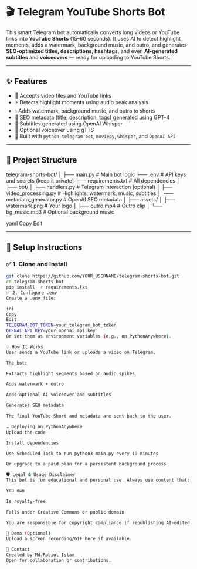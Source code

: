 # 🎬 Telegram YouTube Shorts Bot

This smart Telegram bot automatically converts long videos or YouTube links into **YouTube Shorts** (15–60 seconds). It uses AI to detect highlight moments, adds a watermark, background music, and outro, and generates **SEO-optimized titles, descriptions, hashtags**, and even **AI-generated subtitles** and **voiceovers** — ready for uploading to YouTube Shorts.

---

## ✨ Features

- 🎥 Accepts video files and YouTube links
- ⚡ Detects highlight moments using audio peak analysis
- 💧 Adds watermark, background music, and outro to shorts
- 🧠 SEO metadata (title, description, tags) generated using GPT-4
- 📝 Subtitles generated using OpenAI Whisper
- 🎤 Optional voiceover using gTTS
- 🤖 Built with `python-telegram-bot`, `moviepy`, `whisper`, and `OpenAI API`

---

## 📁 Project Structure

telegram-shorts-bot/
│
├── main.py # Main bot logic
├── .env # API keys and secrets (keep it private)
├── requirements.txt # All dependencies
│
├── bot/
│ ├── handlers.py # Telegram interaction (optional)
│ ├── video_processing.py # Highlights, watermark, music, subtitles
│ └── metadata_generator.py # OpenAI SEO metadata
│
├── assets/
│ ├── watermark.png # Your logo
│ ├── outro.mp4 # Outro clip
│ └── bg_music.mp3 # Optional background music

yaml
Copy
Edit

---

## 🚀 Setup Instructions

### ✅ 1. Clone and Install

```bash
git clone https://github.com/YOUR_USERNAME/telegram-shorts-bot.git
cd telegram-shorts-bot
pip install -r requirements.txt
✅ 2. Configure .env
Create a .env file:

ini
Copy
Edit
TELEGRAM_BOT_TOKEN=your_telegram_bot_token
OPENAI_API_KEY=your_openai_api_key
Or set them as environment variables (e.g., on PythonAnywhere).

💡 How It Works
User sends a YouTube link or uploads a video on Telegram.

The bot:

Extracts highlight segments based on audio spikes

Adds watermark + outro

Adds optional AI voiceover and subtitles

Generates SEO metadata

The final YouTube Short and metadata are sent back to the user.

☁️ Deploying on PythonAnywhere
Upload the code

Install dependencies

Use Scheduled Task to run python3 main.py every 10 minutes

Or upgrade to a paid plan for a persistent background process

🛡️ Legal & Usage Disclaimer
This bot is for educational and personal use. Always use content that:

You own

Is royalty-free

Falls under Creative Commons or public domain

You are responsible for copyright compliance if republishing AI-edited content.

📸 Demo (Optional)
Upload a screen recording/GIF here if available.

📩 Contact
Created by Md.Robiul Islam
Open for collaboration or contributions.

